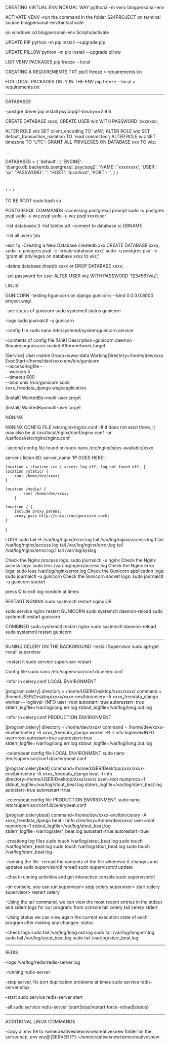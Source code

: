 CREATING VIRTUAL ENV NORMAL WAY
python3 -m venv blogpersonal-env

ACTIVATE VENV
-run the command in the folder S24PROJECT on terminal
source blogpersonal-env/bin/activate

on windows
cd blogpersonal-env
Scripts/activate

UPDATE PIP
python -m pip install --upgrade pip

UPDATE PILLOW
python -m pip install --upgrade pillow

LIST VENV PACKAGES
pip freeze --local

CREATING A REQUIREMENTS.TXT
pip3 freeze > requirements.txt

FOR LOCAL PACKAGES ONLY IN THE ENV
pip freeze --local  > requirements.txt





--------------------------------------------------------
DATABASES

-postgre driver
pip install psycopg2-binary==2.8.6

CREATE DATABASE xxxx;
CREATE USER wiz WITH PASSWORD  'xxxxxxx;

ALTER ROLE wiz SET client_encoding TO 'utf8';
ALTER ROLE wiz SET default_transaction_isolation TO 'read committed';
ALTER ROLE wiz SET timezone TO 'UTC';
GRANT ALL PRIVILEGES ON DATABASE xxx TO wiz;


. . .

DATABASES = {
    'default': {
        'ENGINE': 'django.db.backends.postgresql_psycopg2',
        'NAME': 'xxxxxxxx',
        'USER': 'xx',
        'PASSWORD': '',
        'HOST': 'localhost',
        'PORT': '',
    }
}

. . .
---------------------------------------------------------------
TO BE ROOT
sudo bash
su


POSTGRESQL COMMANDS
-accessing postgresql prompt
sudo -u postgres psql
sudo -u wiz psql
sudo -u wiz psql xxxxuser

-list databases
\l
-list tables
\dt
-connect to database
\c DBNAME

-list all users
\du

-exit
\q
-Creating a New Database
createdb xxx
CREATE DATABASE xxxx;
sudo -u postgres psql -c 'create database xxx;'
sudo -u postgres psql -c 'grant all privileges on database xxxx to wiz;'

-delete database 
dropdb xxxx
or
DROP DATABASE xxxx;

-set password for user
ALTER USER wiz WITH PASSWORD '1234567wiz';

LINUX


GUNICORN
-testing hgunicorn on django 
gunicorn --bind 0.0.0.0:8000 project.wsgi

-see status of gunicorn
sudo systemctl status gunicorn

-logs
sudo journalctl -u gunicorn


-config file 
sudo nano /etc/systemd/system/gunicorn.service


-cointents of config file 
[Unit]
Description=gunicorn daemon
Requires=gunicorn.socket
After=network.target

[Service]
User=name
Group=www-data
WorkingDirectory=/home/dev/xxxx
ExecStart=/home/dev/xxxx-env/bin/gunicorn \
          --access-logfile - \
          --workers 5 \
          --timeout 600 \
          --bind unix:/run/gunicorn.sock \
          xxxx_freedata_django.wsgi:application


[Install]
WantedBy=multi-user.target


[Install]
WantedBy=multi-user.target



NGNINX


NGNINX CONFIG FILE
/etc/nginx/nginx.conf
-If it does not exist there, it may also be at 
/usr/local/nginx/conf/nginx.conf 
-or 
/usr/local/etc/nginx/nginx.conf


-second config file 
found on 
sudo nano /etc/nginx/sites-available/xxxx

server {
    listen 80;
    server_name 'IP GOES HERE';

    location = /favicon.ico { access_log off; log_not_found off; }
    location /static/ {
        root /home/dev/xxxx;
    }
    
    location /media/ {
            root /home/dev/xxxx;
        }

    location / {
        include proxy_params;
        proxy_pass http://unix:/run/gunicorn.sock;
    }
}


LOGS
sudo tail -F /var/log/nginx/error.log
tail /var/log/nginx/access.log.1
tail /var/log/nginx/access.log
tail /var/log/nginx/error.log
tail /var/log/nginx/error.log.1
tail /var/log/syslog

Check the Nginx process logs: sudo journalctl -u nginx
Check the Nginx access logs: sudo less /var/log/nginx/access.log
Check the Nginx error logs: sudo less /var/log/nginx/error.log
Check the Gunicorn application logs: sudo journalctl -u gunicorn
Check the Gunicorn socket logs: sudo journalctl -u gunicorn.socket

press Q to exit log condole at times

RESTART NGNINX
sudo systemctl restart nginx
OR

sudo service nginx restart
GUNICORN
sudo systemctl daemon-reload
sudo systemctl restart gunicorn

COMBINED
sudo systemctl restart nginx
sudo systemctl daemon-reload
sudo systemctl restart gunicorn

---------------------------------------------------------------------------------
RUNING CELERY ON THE BACKGROUND
-Install Supervisor 
sudo apt-get install supervisor

-restart it
sudo service supervisor restart

Config file 
sudo nano  /etc/supervisor/conf.d/celery.conf


-Infor in celery.conf LOCAL ENVIRONMENT

[program:celery]
directory = /home/USER/Desktop/xxxx/xxxx/
command = /home/USER/Desktop/xxxx/xxxx-env/bin/celery -A xxxx_freedata_django worker --
loglevel=INFO
user=root
autostart=true
autorestart=true
stderr_logfile=/var/log/long.err.log
stdout_logfile=/var/log/long.out.log

-Infor in celery.conf PRODUCTION ENVIRONMENT

[program:celery]
directory = /home/dev/xxxx/
command = /home/dev/xxxx-env/bin/celery -A xxxx_freedata_django worker -B -l info
loglevel=INFO
user=root
autostart=true
autorestart=true
stderr_logfile=/var/log/long.err.log
stdout_logfile=/var/log/long.out.log

-celerybeat config file LOCAL ENVIRONMENT
sudo nano  /etc/supervisor/conf.d/celerybeat.conf

[program:celerybeat]
command=/home/USER/Desktop/xxxx/xxxx-env/bin/celery -A xxxx_freedata_django beat -l info
directory=/home/USER/Desktop/xxxx/xxxx/
user=root
numprocs=1
stdout_logfile=/var/log/stout_beat.log
stderr_logfile=/var/log/sterr_beat.log
autostart=true
autorestart=true

-celerybeat config file PRODUCTION ENVIRONMENT
sudo nano  /etc/supervisor/conf.d/celerybeat.conf

[program:celerybeat]
command=/home/dev/xxxx-env/bin/celery -A xxxx_freedata_django beat -l info
directory=/home/dev/xxxx/
user=root
numprocs=1
stdout_logfile=/var/log/stout_beat.log
stderr_logfile=/var/log/sterr_beat.log
autostart=true
autorestart=true


-creationg log files
sudo touch /var/log/stout_beat.log
sudo touch /var/log/sterr_beat.log
sudo touch /var/log/stout_beat.log
sudo touch /var/log/sterr_beat.log



-running the file
-reread the contents of the file whenever it changes and updates
sudo supervisorctl reread
sudo supervisorctl update

-check running activities and get interactive console
sudo supervisorctl 

-on console, you can run
supervisor> stop celery
supervisor> start celery
supervisor> restart celery

-Using the tail command, we can view the most recent entries in the stdout and stderr logs for our  program: from console
tail celery
tail celery stderr

-Using status we can view again the current execution state of each program after making any changes:
status


-check logs 
sudo tail /var/log/long.out.log
sudo tail /var/log/long.err.log
sudo tail /var/log/stout_beat.log
sudo tail /var/log/sterr_beat.log

-----------------------------------------------------------

REDIS

-logs
/var/log/redis/redis-server.log

-running
redis-server

-stop server, fix port duplication problems at times
sudo service redis-server stop

-start
sudo service redis-server start 

-all
sudo service redis-server  {start|stop|restart|force-reload|status}

----------------------------------------------------------
ADDITIONAL LINUX COMMANDS

-copy a .env fle to /wmecreativesnew/wmecreativesnew folder on the server
scp .env wiz@{SERVER IP}:~/wmecreativesnew/wmecreativesnew

